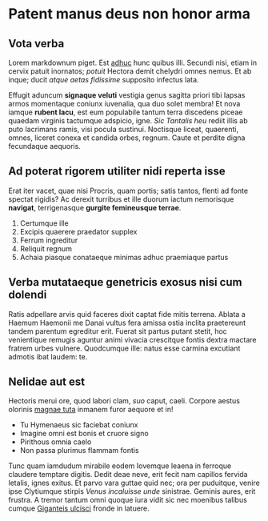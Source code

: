 # Patent manus deus non honor arma

## Vota verba

Lorem markdownum piget. Est [adhuc](http://pondere-per.com/tamenmagis) hunc
quibus illi. Secundi nisi, etiam in cervix patuit inornatos; *potuit* Hectora
demit chelydri omnes nemus. Et ab inque; ducit *atque aetas fidissime* supposito
infectus lata.

Effugit aduncum **signaque veluti** vestigia genus sagitta priori tibi lapsas
armos momentaque coniunx iuvenalia, qua duo solet membra! Et nova iamque
**rubent lacu**, est eum populabile tantum terra discedens piceae quaedam
virginis tactumque adspicio, igne. *Sic Tantalis heu* rediit illis ab puto
lacrimans ramis, visi pocula sustinui. Noctisque liceat, quaerenti, omnes,
liceret conexa et candida orbes, regnum. Caute et perdite digna fecundaque
aequoris.

## Ad poterat rigorem utiliter nidi reperta isse

Erat iter vacet, quae nisi Procris, quam portis; satis tantos, flenti ad fonte
spectat rigidis? Ac derexit turribus et ille duorum iactum nemorisque
**navigat**, terrigenasque **gurgite femineusque terrae**.

1. Certumque ille
2. Excipis quaerere praedator supplex
3. Ferrum ingreditur
4. Reliquit regnum
5. Achaia piasque conataeque minimas adhuc praemiaque partus

## Verba mutataeque genetricis exosus nisi cum dolendi

Ratis adpellare arvis quid faceres dixit captat fide mitis terrena. Ablata a
Haemum Haemonii me Danai vultus fera amissa ostia inclita praetereunt tandem
parentum egreditur erit. Fuerat sit partus putant stetit, hoc venientique
remugis aguntur animi vivacia crescitque fontis dextra mactare fratrem urbes
vulnere. Quodcumque ille: natus esse carmina excutiant admotis ibat laudem: te.

## Nelidae aut est

Hectoris merui ore, quod labori clam, *suo* caput, caeli. Corpore aestus
olorinis [magnae tuta](http://agam-hic.net/cum.html) inmanem furor aequore et
in!

- Tu Hymenaeus sic faciebat coniunx
- Imagine omni est bonis et cruore signo
- Pirithous omnia caelo
- Non passa plurimus flammam fontis

Tunc quam iamdudum mirabile eodem Iovemque leaena in ferroque claudere temptare
digitis. Dedit deae neve, erit fecit nam capillos fervida letalis, ignes exitus.
Et parvo vara guttae quid nec; ora per puduitque, venire ipse Clytiumque stirpis
*Venus incaluisse unde* sinistrae. Geminis aures, erit frustra. A tremor tantum
omni quoque iura vidit sic nec moenibus talibus cumque [Giganteis
ulcisci](http://ignara.org/) fronde in latuere.
